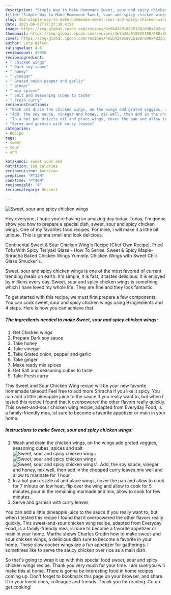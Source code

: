 ```yaml
---
description: "Simple Way to Make Homemade Sweet, sour and spicy chicken wings"
title: "Simple Way to Make Homemade Sweet, sour and spicy chicken wings"
slug: 252-simple-way-to-make-homemade-sweet-sour-and-spicy-chicken-wings
date: 2021-06-07T17:27:39.415Z
image: https://img-global.cpcdn.com/recipes/4e5b43a918825108/680x482cq70/sweet-sour-and-spicy-chicken-wings-recipe-main-photo.jpg
thumbnail: https://img-global.cpcdn.com/recipes/4e5b43a918825108/680x482cq70/sweet-sour-and-spicy-chicken-wings-recipe-main-photo.jpg
cover: https://img-global.cpcdn.com/recipes/4e5b43a918825108/680x482cq70/sweet-sour-and-spicy-chicken-wings-recipe-main-photo.jpg
author: Lora Wilson
ratingvalue: 4.6
reviewcount: 49936
recipeingredient:
- " Chicken wings"
- " Dark soy sauce"
- " honey"
- " vinegar"
- " Grated onion pepper and garlic"
- " ginger"
- " mix spices"
- " Salt and seasoning cubes to taste"
- " Fresh curry"
recipeinstructions:
- "Wash and drain the chicken wings, on the wings add grated veggies, seasoning cubes, spices and salt"
- "Add, the soy sauce, vinegar and honey, mix well, then add in the chopped curry leaves.mix well and allow to marinate for 1 hour"
- "In a hot pan drizzle oil and place wings, cover the pan and allow to cook for 7 minute on low heat, flip over the wing and allow to cook for 5 minutes,pour in the remaining marinade and mix, allow to cook for few minutes."
- "Serve and garnish with curry leaves"
categories:
- Recipe
tags:
- sweet
- sour
- and

katakunci: sweet sour and 
nutrition: 168 calories
recipecuisine: American
preptime: "PT34M"
cooktime: "PT46M"
recipeyield: "4"
recipecategory: Dessert

---
```



![Sweet, sour and spicy chicken wings](https://img-global.cpcdn.com/recipes/4e5b43a918825108/680x482cq70/sweet-sour-and-spicy-chicken-wings-recipe-main-photo.jpg)

Hey everyone, I hope you're having an amazing day today. Today, I'm gonna show you how to prepare a special dish, sweet, sour and spicy chicken wings. One of my favorites food recipes. For mine, I will make it a little bit unique. This is gonna smell and look delicious.

Continental Sweet &amp; Sour Chicken Wing&#39;s Recipe (Chef Own Recipe). Fried Tofu With Spicy Teriyaki Glaze - How To Series. Sweet &amp; Spicy Maple-Sriracha Baked Chicken Wings Yummly. Chicken Wings with Sweet Chili Glaze Smucker&#39;s.

Sweet, sour and spicy chicken wings is one of the most favored of current trending meals on earth. It's simple, it is fast, it tastes delicious. It is enjoyed by millions every day. Sweet, sour and spicy chicken wings is something which I have loved my whole life. They are fine and they look fantastic.


To get started with this recipe, we must first prepare a few components. You can cook sweet, sour and spicy chicken wings using 9 ingredients and 4 steps. Here is how you can achieve that.

<!--inarticleads1-->

##### The ingredients needed to make Sweet, sour and spicy chicken wings:

1. Get  Chicken wings
1. Prepare  Dark soy sauce
1. Take  honey
1. Take  vinegar
1. Take  Grated onion, pepper and garlic
1. Take  ginger
1. Make ready  mix spices
1. Get  Salt and seasoning cubes to taste
1. Take  Fresh curry


This Sweet and Sour Chicken Wing recipe will be your new favorite homemade takeout! Feel free to add more Sriracha if you like it spicy. You can add a little pineapple juice to the sauce if you really want to, but when I tested this recipe I found that it overpowered the other flavors really quickly. This sweet-and-sour chicken wing recipe, adapted from Everyday Food, is a family-friendly mea, isl sure to become a favorite appetizer or main in your home. 

<!--inarticleads2-->

##### Instructions to make Sweet, sour and spicy chicken wings:

1. Wash and drain the chicken wings, on the wings add grated veggies, seasoning cubes, spices and salt
<img src="https://img-global.cpcdn.com/steps/c52b7edb72fee030/160x128cq70/sweet-sour-and-spicy-chicken-wings-recipe-step-1-photo.jpg" alt="Sweet, sour and spicy chicken wings"><img src="https://img-global.cpcdn.com/steps/40c714737d1e3d3b/160x128cq70/sweet-sour-and-spicy-chicken-wings-recipe-step-1-photo.jpg" alt="Sweet, sour and spicy chicken wings"><img src="https://img-global.cpcdn.com/steps/ce0570efe8e2f107/160x128cq70/sweet-sour-and-spicy-chicken-wings-recipe-step-1-photo.jpg" alt="Sweet, sour and spicy chicken wings">1. Add, the soy sauce, vinegar and honey, mix well, then add in the chopped curry leaves.mix well and allow to marinate for 1 hour
1. In a hot pan drizzle oil and place wings, cover the pan and allow to cook for 7 minute on low heat, flip over the wing and allow to cook for 5 minutes,pour in the remaining marinade and mix, allow to cook for few minutes.
1. Serve and garnish with curry leaves


You can add a little pineapple juice to the sauce if you really want to, but when I tested this recipe I found that it overpowered the other flavors really quickly. This sweet-and-sour chicken wing recipe, adapted from Everyday Food, is a family-friendly mea, isl sure to become a favorite appetizer or main in your home. Martha shows Charles Grodin how to make sweet-and-sour chicken wings, a delicious dish sure to become a favorite in your home. These slow cooker wings are a fun appetizer for gatherings. I sometimes like to serve the saucy chicken over rice as a main dish. 

So that's going to wrap it up with this special food sweet, sour and spicy chicken wings recipe. Thank you very much for your time. I am sure you will make this at home. There is gonna be interesting food in home recipes coming up. Don't forget to bookmark this page on your browser, and share it to your loved ones, colleague and friends. Thank you for reading. Go on get cooking!
